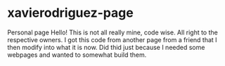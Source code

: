 # xavierodriguez-page
Personal page
Hello!
This is not all really mine, code wise. All right to the respective owners. I got this code from another page from a friend that I then modify into what it is now. Did thid just because I needed some webpages and wanted to somewhat build them.
